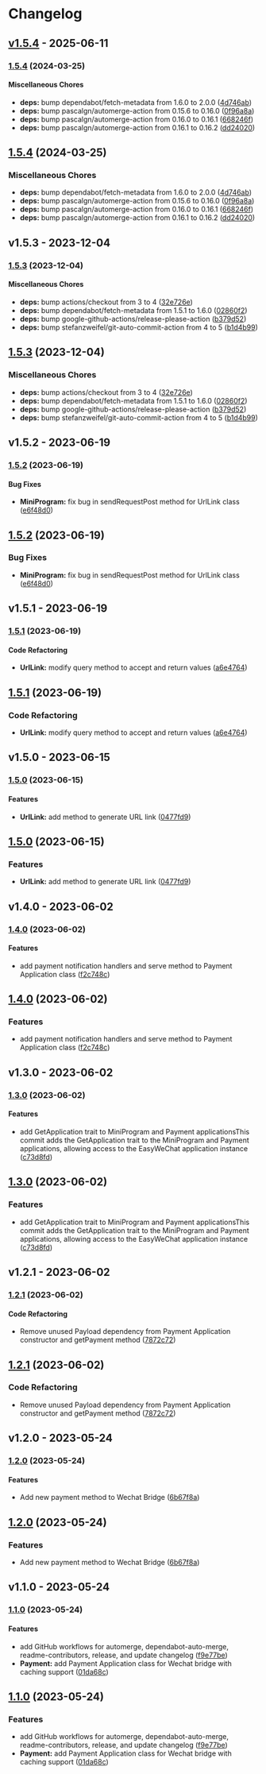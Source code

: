 # Changelog

## [v1.5.4](https://github.com/deloz/wechat-bridge/compare/v1.5.4...v1.5.4) - 2025-06-11

### [1.5.4](https://github.com/deloz/wechat-bridge/compare/v1.5.3...v1.5.4) (2024-03-25)

#### Miscellaneous Chores

* **deps:** bump dependabot/fetch-metadata from 1.6.0 to 2.0.0 ([4d746ab](https://github.com/deloz/wechat-bridge/commit/4d746ab44e34a38216d1837fde8f49eed664ca77))
* **deps:** bump pascalgn/automerge-action from 0.15.6 to 0.16.0 ([0f96a8a](https://github.com/deloz/wechat-bridge/commit/0f96a8a1093b2b3cdc9b957c4bff73ae63fb1ed9))
* **deps:** bump pascalgn/automerge-action from 0.16.0 to 0.16.1 ([668246f](https://github.com/deloz/wechat-bridge/commit/668246f0c6d89b920e70994b65f1987e8874aafa))
* **deps:** bump pascalgn/automerge-action from 0.16.1 to 0.16.2 ([dd24020](https://github.com/deloz/wechat-bridge/commit/dd24020d1ec85085dac3e4ada94607f663042f46))

## [1.5.4](https://github.com/deloz/wechat-bridge/compare/v1.5.3...v1.5.4) (2024-03-25)

### Miscellaneous Chores

* **deps:** bump dependabot/fetch-metadata from 1.6.0 to 2.0.0 ([4d746ab](https://github.com/deloz/wechat-bridge/commit/4d746ab44e34a38216d1837fde8f49eed664ca77))
* **deps:** bump pascalgn/automerge-action from 0.15.6 to 0.16.0 ([0f96a8a](https://github.com/deloz/wechat-bridge/commit/0f96a8a1093b2b3cdc9b957c4bff73ae63fb1ed9))
* **deps:** bump pascalgn/automerge-action from 0.16.0 to 0.16.1 ([668246f](https://github.com/deloz/wechat-bridge/commit/668246f0c6d89b920e70994b65f1987e8874aafa))
* **deps:** bump pascalgn/automerge-action from 0.16.1 to 0.16.2 ([dd24020](https://github.com/deloz/wechat-bridge/commit/dd24020d1ec85085dac3e4ada94607f663042f46))

## v1.5.3 - 2023-12-04

### [1.5.3](https://github.com/deloz/wechat-bridge/compare/v1.5.2...v1.5.3) (2023-12-04)

#### Miscellaneous Chores

* **deps:** bump actions/checkout from 3 to 4 ([32e726e](https://github.com/deloz/wechat-bridge/commit/32e726ed883617f416d170110de552f9f5707ca7))
* **deps:** bump dependabot/fetch-metadata from 1.5.1 to 1.6.0 ([02860f2](https://github.com/deloz/wechat-bridge/commit/02860f2705dff80737f512a31498cf7750f3f633))
* **deps:** bump google-github-actions/release-please-action ([b379d52](https://github.com/deloz/wechat-bridge/commit/b379d5299d09ed5d0ff3c5df9feaa6944f6bcee1))
* **deps:** bump stefanzweifel/git-auto-commit-action from 4 to 5 ([b1d4b99](https://github.com/deloz/wechat-bridge/commit/b1d4b99da16b9b5a8ce8c5e6fce56a0c3a22eeb1))

## [1.5.3](https://github.com/deloz/wechat-bridge/compare/v1.5.2...v1.5.3) (2023-12-04)

### Miscellaneous Chores

* **deps:** bump actions/checkout from 3 to 4 ([32e726e](https://github.com/deloz/wechat-bridge/commit/32e726ed883617f416d170110de552f9f5707ca7))
* **deps:** bump dependabot/fetch-metadata from 1.5.1 to 1.6.0 ([02860f2](https://github.com/deloz/wechat-bridge/commit/02860f2705dff80737f512a31498cf7750f3f633))
* **deps:** bump google-github-actions/release-please-action ([b379d52](https://github.com/deloz/wechat-bridge/commit/b379d5299d09ed5d0ff3c5df9feaa6944f6bcee1))
* **deps:** bump stefanzweifel/git-auto-commit-action from 4 to 5 ([b1d4b99](https://github.com/deloz/wechat-bridge/commit/b1d4b99da16b9b5a8ce8c5e6fce56a0c3a22eeb1))

## v1.5.2 - 2023-06-19

### [1.5.2](https://github.com/deloz/wechat-bridge/compare/v1.5.1...v1.5.2) (2023-06-19)

#### Bug Fixes

- **MiniProgram:** fix bug in sendRequestPost method for UrlLink class ([e6f48d0](https://github.com/deloz/wechat-bridge/commit/e6f48d031b2d62a986100c585dfc5680ec59cc67))

## [1.5.2](https://github.com/deloz/wechat-bridge/compare/v1.5.1...v1.5.2) (2023-06-19)

### Bug Fixes

- **MiniProgram:** fix bug in sendRequestPost method for UrlLink class ([e6f48d0](https://github.com/deloz/wechat-bridge/commit/e6f48d031b2d62a986100c585dfc5680ec59cc67))

## v1.5.1 - 2023-06-19

### [1.5.1](https://github.com/deloz/wechat-bridge/compare/v1.5.0...v1.5.1) (2023-06-19)

#### Code Refactoring

- **UrlLink:** modify query method to accept and return values ([a6e4764](https://github.com/deloz/wechat-bridge/commit/a6e4764ac07edf8aceac62f88ab99400b29df747))

## [1.5.1](https://github.com/deloz/wechat-bridge/compare/v1.5.0...v1.5.1) (2023-06-19)

### Code Refactoring

- **UrlLink:** modify query method to accept and return values ([a6e4764](https://github.com/deloz/wechat-bridge/commit/a6e4764ac07edf8aceac62f88ab99400b29df747))

## v1.5.0 - 2023-06-15

### [1.5.0](https://github.com/deloz/wechat-bridge/compare/v1.4.0...v1.5.0) (2023-06-15)

#### Features

- **UrlLink:** add method to generate URL link ([0477fd9](https://github.com/deloz/wechat-bridge/commit/0477fd93a7e8aebd5083cf45c20d83258191a08f))

## [1.5.0](https://github.com/deloz/wechat-bridge/compare/v1.4.0...v1.5.0) (2023-06-15)

### Features

- **UrlLink:** add method to generate URL link ([0477fd9](https://github.com/deloz/wechat-bridge/commit/0477fd93a7e8aebd5083cf45c20d83258191a08f))

## v1.4.0 - 2023-06-02

### [1.4.0](https://github.com/deloz/wechat-bridge/compare/v1.3.0...v1.4.0) (2023-06-02)

#### Features

- add payment notification handlers and serve method to Payment Application class ([f2c748c](https://github.com/deloz/wechat-bridge/commit/f2c748c483613da2dcfe8143c184857205cad77d))

## [1.4.0](https://github.com/deloz/wechat-bridge/compare/v1.3.0...v1.4.0) (2023-06-02)

### Features

- add payment notification handlers and serve method to Payment Application class ([f2c748c](https://github.com/deloz/wechat-bridge/commit/f2c748c483613da2dcfe8143c184857205cad77d))

## v1.3.0 - 2023-06-02

### [1.3.0](https://github.com/deloz/wechat-bridge/compare/v1.2.1...v1.3.0) (2023-06-02)

#### Features

- add GetApplication trait to MiniProgram and Payment applicationsThis commit adds the GetApplication trait to the MiniProgram and Payment applications, allowing access to the EasyWeChat application instance ([c73d8fd](https://github.com/deloz/wechat-bridge/commit/c73d8fd8c213d912bc019fa5c8faffe1586c8a9f))

## [1.3.0](https://github.com/deloz/wechat-bridge/compare/v1.2.1...v1.3.0) (2023-06-02)

### Features

- add GetApplication trait to MiniProgram and Payment applicationsThis commit adds the GetApplication trait to the MiniProgram and Payment applications, allowing access to the EasyWeChat application instance ([c73d8fd](https://github.com/deloz/wechat-bridge/commit/c73d8fd8c213d912bc019fa5c8faffe1586c8a9f))

## v1.2.1 - 2023-06-02

### [1.2.1](https://github.com/deloz/wechat-bridge/compare/v1.2.0...v1.2.1) (2023-06-02)

#### Code Refactoring

- Remove unused Payload dependency from Payment Application constructor and getPayment method ([7872c72](https://github.com/deloz/wechat-bridge/commit/7872c72716c8e626022ff158127ea6922db7afbf))

## [1.2.1](https://github.com/deloz/wechat-bridge/compare/v1.2.0...v1.2.1) (2023-06-02)

### Code Refactoring

- Remove unused Payload dependency from Payment Application constructor and getPayment method ([7872c72](https://github.com/deloz/wechat-bridge/commit/7872c72716c8e626022ff158127ea6922db7afbf))

## v1.2.0 - 2023-05-24

### [1.2.0](https://github.com/deloz/wechat-bridge/compare/v1.1.0...v1.2.0) (2023-05-24)

#### Features

- Add new payment method to Wechat Bridge ([6b67f8a](https://github.com/deloz/wechat-bridge/commit/6b67f8aad5921c5ad3bb7d0ee8f6e16f06def7fb))

## [1.2.0](https://github.com/deloz/wechat-bridge/compare/v1.1.0...v1.2.0) (2023-05-24)

### Features

- Add new payment method to Wechat Bridge ([6b67f8a](https://github.com/deloz/wechat-bridge/commit/6b67f8aad5921c5ad3bb7d0ee8f6e16f06def7fb))

## v1.1.0 - 2023-05-24

### [1.1.0](https://github.com/deloz/wechat-bridge/compare/v1.0.0...v1.1.0) (2023-05-24)

#### Features

- add GitHub workflows for automerge, dependabot-auto-merge, readme-contributors, release, and update changelog ([f9e77be](https://github.com/deloz/wechat-bridge/commit/f9e77be6dadadef101b9882bc3d751a511d6d157))
- **Payment:** add Payment Application class for Wechat bridge with caching support ([01da68c](https://github.com/deloz/wechat-bridge/commit/01da68c51db14fa6df46a9b3eeb38081d6642506))

## [1.1.0](https://github.com/deloz/wechat-bridge/compare/v1.0.0...v1.1.0) (2023-05-24)

### Features

- add GitHub workflows for automerge, dependabot-auto-merge, readme-contributors, release, and update changelog ([f9e77be](https://github.com/deloz/wechat-bridge/commit/f9e77be6dadadef101b9882bc3d751a511d6d157))
- **Payment:** add Payment Application class for Wechat bridge with caching support ([01da68c](https://github.com/deloz/wechat-bridge/commit/01da68c51db14fa6df46a9b3eeb38081d6642506))

